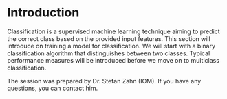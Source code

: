 # Introduction

Classification is a supervised machine learning technique aiming to predict the correct class based on the provided input features. This section will introduce on training a model for classification. We will start with a binary classification algorithm that distinguishes between two classes. Typical performance measures will be introduced before we move on to multiclass classification.

The session was prepared by Dr. Stefan Zahn (IOM). If you have any questions, you can contact him.
